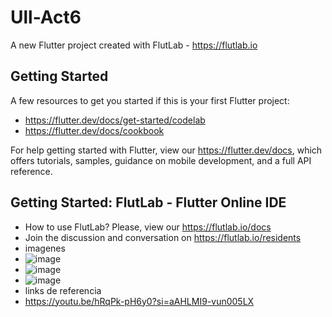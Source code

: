 # Ull-Act6

A new Flutter project created with FlutLab - https://flutlab.io

## Getting Started

A few resources to get you started if this is your first Flutter project:

- https://flutter.dev/docs/get-started/codelab
- https://flutter.dev/docs/cookbook

For help getting started with Flutter, view our
https://flutter.dev/docs, which offers tutorials,
samples, guidance on mobile development, and a full API reference.

## Getting Started: FlutLab - Flutter Online IDE

- How to use FlutLab? Please, view our https://flutlab.io/docs
- Join the discussion and conversation on https://flutlab.io/residents
- imagenes
- ![image](https://github.com/chrissss25/act6_heredia/assets/144642553/05180a0d-c946-4fa5-90fd-6a813daf8d3b)
- ![image](https://github.com/chrissss25/act6_heredia/assets/144642553/57818318-5320-46bb-b376-c9d0a6e6924d)
- ![image](https://github.com/chrissss25/act6_heredia/assets/144642553/d26bf1c7-50c0-4a70-879c-a4743717991e)
- links de referencia
- https://youtu.be/hRqPk-pH6y0?si=aAHLMI9-vun005LX



